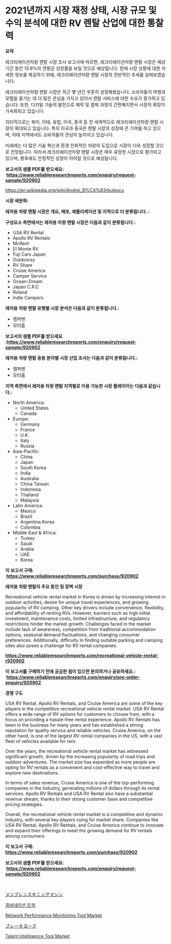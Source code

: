 <p><h1>2021년까지 시장 재정 상태, 시장 규모 및 수익 분석에 대한 RV 렌탈 산업에 대한 통찰력</h1></p><p><strong>요약</strong></p>
<p><p>레크리에이션차량 렌탈 시장 조사 보고서에 따르면, 레크리에이션차량 렌탈 시장은 예상 기간 동안 13.9%의 연평균 성장률을 보일 것으로 예상됩니다. 현재 시장 상황에 대한 자세한 정보를 제공하기 위해, 레크리에이션차량 렌탈 시장의 전반적인 추세를 살펴보겠습니다.</p><p>레크리에이션차량 렌탈 시장은 최근 몇 년간 꾸준히 성장해왔습니다. 소비자들이 여행과 모험을 즐기는 데 더 많은 관심을 가지고 있어서 렌탈 서비스에 대한 수요가 증가하고 있습니다. 또한, 디지털 기술의 발전으로 예약 및 결제 과정이 간편해지면서 시장의 확장이 가속화되고 있습니다.</p><p>지리적으로는 북미, 아태, 유럽, 미국, 중국 등 전 세계적으로 레크리에이션차량 렌탈 시장이 확대되고 있습니다. 특히 미국과 중국은 렌탈 시장의 성장에 큰 기여를 하고 있으며, 아태 지역에서도 소비자들의 관심이 높아지고 있습니다.</p><p>미래에는 더 많은 기술 혁신과 환경 친화적인 차량의 도입으로 시장이 더욱 성장할 것으로 전망됩니다. 따라서 레크리에이션차량 렌탈 시장은 매우 유망한 시장으로 평가되고 있으며, 향후에도 안정적인 성장이 이어질 것으로 예상됩니다.</p></p>
<p><strong>보고서의 샘플 PDF를 받으세요: &nbsp;<a href="https://www.reliableresearchreports.com/enquiry/request-sample/920902">https://www.reliableresearchreports.com/enquiry/request-sample/920902</a></strong></p>
<p><a href="https://en.wikipedia.org/wiki/Andrei_B%C4%83rbulescu">https://en.wikipedia.org/wiki/Andrei_B%C4%83rbulescu</a></p>
<p><strong>시장 세분화:</strong></p>
<p><strong> 레저용 차량 렌탈 시장은 개요, 배포, 애플리케이션 및 지역으로 더 분류됩니다. :</strong></p>
<p><strong>구성요소 측면에서는 레저용 차량 렌탈 시장은 다음과 같이 분류됩니다.:</strong></p>
<p><ul><li>USA RV Rental</li><li>Apollo RV Rentals</li><li>McRent</li><li>EI Monte RV</li><li>Fuji Cars Japan</li><li>Outdoorsy</li><li>RV Share</li><li>Cruise America</li><li>Camper Service</li><li>Ocean-Dream</li><li>Japan C.R.C</li><li>Rvland</li><li>Indie Campers</li></ul></p>
<p><strong> 레저용 차량 렌탈 유형별 시장 분석은 다음과 같이 분류됩니다.:</strong></p>
<p><ul><li>캠퍼밴</li><li>모터홈</li></ul></p>
<p><strong>보고서의 샘플 PDF를 받으세요 :<a href="https://www.reliableresearchreports.com/enquiry/request-sample/920902">https://www.reliableresearchreports.com/enquiry/request-sample/920902</a></strong></p>
<p><strong> 레저용 차량 렌탈 응용 분야별 시장 산업 조사는 다음과 같이 분류됩니다.:</strong></p>
<p><ul><li>캠퍼밴</li><li>모터홈</li></ul></p>
<p><strong>지역 측면에서 레저용 차량 렌탈 지역별로 이용 가능한 시장 플레이어는 다음과 같습니다.:</strong></p>
<p><ul>
    <li>
        North America:
        <ul>
            <li>United States</li>
            <li>Canada</li>
        </ul>
    </li>
    <li>
        Europe:
        <ul>
            <li>Germany</li>
            <li>France</li>
            <li>U.K.</li>
            <li>Italy</li>
            <li>Russia</li>
        </ul>
    </li>
    <li>
        Asia-Pacific:
        <ul>
            <li>China</li>
            <li>Japan</li>
            <li>South Korea</li>
            <li>India</li>
            <li>Australia</li>
            <li>China Taiwan</li>
            <li>Indonesia</li>
            <li>Thailand</li>
            <li>Malaysia</li>
        </ul>
    </li>
    <li>
        Latin America:
        <ul>
            <li>Mexico</li>
            <li>Brazil</li>
            <li>Argentina Korea</li>
            <li>Colombia</li>
        </ul>
    </li>
    <li>
        Middle East & Africa:
        <ul>
            <li>Turkey</li>
            <li>Saudi</li>
            <li>Arabia</li>
            <li>UAE</li>
            <li>Korea</li>
        </ul>
    </li>
    </ul></p>
<p><strong>이 보고서 구매: &nbsp;<a href="https://www.reliableresearchreports.com/purchase/920902">https://www.reliableresearchreports.com/purchase/920902</a></strong></p>
<p><strong>레저용 차량 렌탈의 주요 동인 및 장벽 시장</strong></p>
<p><p>Recreational vehicle rental market in Korea is driven by increasing interest in outdoor activities, desire for unique travel experiences, and growing popularity of RV camping. Other key drivers include convenience, flexibility, and affordability of renting RVs. However, barriers such as high initial investment, maintenance costs, limited infrastructure, and regulatory restrictions hinder the market growth. Challenges faced in the market include lack of awareness, competition from traditional accommodation options, seasonal demand fluctuations, and changing consumer preferences. Additionally, difficulty in finding suitable parking and camping sites also poses a challenge for RV rental companies.</p></p>
<p><strong><a href="https://www.reliableresearchreports.com/recreational-vehicle-rental-r920902">https://www.reliableresearchreports.com/recreational-vehicle-rental-r920902</a></strong></p>
<p><strong>이 보고서를 구매하기 전에 궁금한 점이 있으면 문의하거나 공유하세요.: &nbsp;<a href="https://www.reliableresearchreports.com/enquiry/pre-order-enquiry/920902">https://www.reliableresearchreports.com/enquiry/pre-order-enquiry/920902</a></strong></p>
<p><strong>경쟁 구도</strong></p>
<p><p>USA RV Rental, Apollo RV Rentals, and Cruise America are some of the key players in the competitive recreational vehicle rental market. USA RV Rental offers a wide range of RV options for customers to choose from, with a focus on providing a hassle-free rental experience. Apollo RV Rentals has been in the business for many years and has established a strong reputation for quality service and reliable vehicles. Cruise America, on the other hand, is one of the largest RV rental companies in the US, with a vast fleet of vehicles available for rent.</p><p>Over the years, the recreational vehicle rental market has witnessed significant growth, driven by the increasing popularity of road trips and outdoor adventures. The market size has expanded as more people are opting for RV rentals as a convenient and cost-effective way to travel and explore new destinations.</p><p>In terms of sales revenue, Cruise America is one of the top-performing companies in the industry, generating millions of dollars through its rental services. Apollo RV Rentals and USA RV Rental also have a substantial revenue stream, thanks to their strong customer base and competitive pricing strategies.</p><p>Overall, the recreational vehicle rental market is a competitive and dynamic industry, with several key players vying for market share. Companies like USA RV Rental, Apollo RV Rentals, and Cruise America continue to innovate and expand their offerings to meet the growing demand for RV rentals among consumers.</p></p>
<p><strong>이 보고서 구매: &nbsp; <a href="https://www.reliableresearchreports.com/purchase/920902">https://www.reliableresearchreports.com/purchase/920902</a></strong></p>
<p><strong>보고서의 샘플 PDF를 받으세요: &nbsp;<a href="https://www.reliableresearchreports.com/enquiry/request-sample/920902">https://www.reliableresearchreports.com/enquiry/request-sample/920902</a></strong><strong></strong></p>
<p>&nbsp;</p>
<p><p><a href="https://github.com/TerrellConn/Market-Research-Report-List-2/blob/main/441700145787.md">メンブレンスキニングマシン</a></p><p><a href="https://github.com/shampaakter36/Market-Research-Report-List-2/blob/main/733981658025.md">콤비네이션 트럭</a></p><p><a href="https://github.com/wrwgzwbr35/Market-Research-Report-List-1/blob/main/network-performance-monitoring-tool-market.md">Network Performance Monitoring Tool Market</a></p><p><a href="https://github.com/schmahlson/Market-Research-Report-List-3/blob/main/962392745786.md">ブレーキヨーク</a></p><p><a href="https://github.com/mdhefjumiah/Market-Research-Report-List-1/blob/main/talent-intelligence-tool-market.md">Talent Intelligence Tool Market</a></p></p>